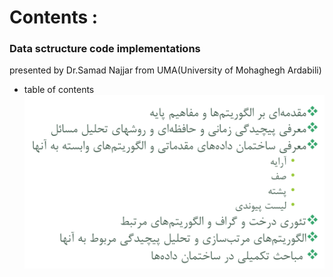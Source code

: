 # Contents :
### Data sctructure code implementations
presented by Dr.Samad Najjar from UMA(University of Mohaghegh Ardabili)
- table of contents
![Table of contents](PhotoSets/contents.png)
